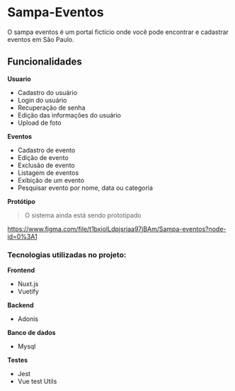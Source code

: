 # Sampa-Eventos

O sampa eventos é um portal fictício onde você pode encontrar e cadastrar eventos em São Paulo.

## Funcionalidades

**Usuario**

- Cadastro do usuário
- Login do usuário
- Recuperação de senha
- Edição das informações do usuário
- Upload de foto

**Eventos**

- Cadastro de evento
- Edição de evento
- Exclusão de evento
- Listagem de eventos
- Exibição de um evento
- Pesquisar evento por nome, data ou categoria

**Protótipo**

> O sistema ainda está sendo prototipado

https://www.figma.com/file/t1bxioILdpjsriaa97jBAm/Sampa-eventos?node-id=0%3A1


### Tecnologias utilizadas no projeto:

**Frontend**

- Nuxt.js
- Vuetify

**Backend**

- Adonis

**Banco de dados**

- Mysql

**Testes**

- Jest
- Vue test Utils
